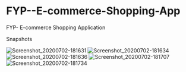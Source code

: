 # FYP--E-commerce-Shopping-App
FYP- E-commerce Shopping Application

Snapshots

![Screenshot_20200702-181631](https://user-images.githubusercontent.com/60076224/92628925-faa8fc80-f2e6-11ea-92cb-674407e9c906.jpg)
![Screenshot_20200702-181634](https://user-images.githubusercontent.com/60076224/92628937-fda3ed00-f2e6-11ea-85fd-2a1c24cc11cf.jpg)
![Screenshot_20200702-181636](https://user-images.githubusercontent.com/60076224/92628948-01377400-f2e7-11ea-8003-b48d1bc03199.jpg)
![Screenshot_20200702-181707](https://user-images.githubusercontent.com/60076224/92628956-04cafb00-f2e7-11ea-9bfd-a7449d2ec9e3.jpg)
![Screenshot_20200702-181734](https://user-images.githubusercontent.com/60076224/92628967-098faf00-f2e7-11ea-8163-6fd526f316e2.jpg)
